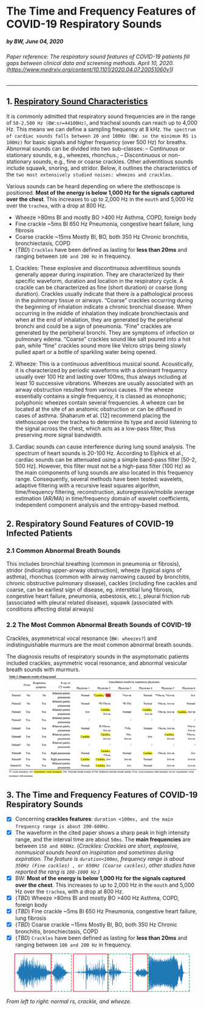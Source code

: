 # The Time and Frequency Features of COVID-19 Respiratory Sounds
##### by BW, June 04, 2020
###### Paper reference: The respiratory sound features of COVID-19 patients fill gaps between clinical data and screening methods. April 10, 2020. (https://www.medrxiv.org/content/10.1101/2020.04.07.20051060v1)
---
## 1. [Respiratory Sound Characteristics](https://www.ncbi.nlm.nih.gov/pmc/articles/PMC6101681/)
It is commonly admitted that respiratory sound frequencies are in the range of `50-2,500 Hz (BW:sr=44100Hz)`, and tracheal sounds can reach up to 4,000 Hz. This means we can define a sampling frequency at 8 kHz. `The spectrum of cardiac sounds falls between 20 and 100Hz (BW: so the minimum RS is 100Hz)` for basic signals and higher frequency (over 500 Hz) for breaths. Abnormal sounds can be divided into two sub-classes: – Continuous or stationary sounds, e.g., wheezes, rhonchus.; – Discontinuous or non-stationary sounds, e.g., fine or coarse crackles. Other adventitious sounds include squawk, snoring, and stridor. Below, it outlines the characteristics of the `two most extensively studied noises: wheezes and crackles`.

Various sounds can be heard depending on where the stethoscope is positioned. **Most of the energy is below 1,000 Hz for the signals captured over the chest**. This increases to up to 2,000 Hz in the `mouth` and 5,000 Hz over the `trachea`, with a drop at 800 Hz.

+ Wheeze	>80ms	BI and mostly BO	>400 Hz	Asthma, COPD, foreign body
+ Fine crackle	~5ms	BI	650 Hz	Pneumonia, congestive heart failure, lung fibrosis
+ Coarse crackle	~15ms	Mostly BI, BO, both	350 Hz	Chronic bronchitis, bronchiectasis, COPD
+ (*TBD*) `Crackles` have been defined as lasting for **less than 20ms** and ranging between `100 and 200 Hz` in frequency.

1. Crackles: These explosive and discontinuous adventitious sounds generally appear during inspiration. They are characterized by their specific waveform, duration and location in the respiratory cycle. A crackle can be characterized as fine (short duration) or coarse (long duration). Crackles usually indicate that there is a pathological process in the pulmonary tissue or airways. “Coarse” crackles occurring during the beginning of inhalation indicate a chronic bronchial disease. When occurring in the middle of inhalation they indicate bronchiectasis and when at the end of inhalation, they are generated by the peripheral bronchi and could be a sign of pneumonia. “Fine” crackles are generated by the peripheral bronchi. They are symptoms of infection or pulmonary edema. “Coarse” crackles sound like salt poured into a hot pan, while “fine” crackles sound more like Velcro strips being slowly pulled apart or a bottle of sparkling water being opened.

2. Wheeze: This is a continuous adventitious musical sound. Acoustically, it is characterized by periodic waveforms with a dominant frequency usually over 100 Hz and lasting over 100ms, thus always including at least 10 successive vibrations. Wheezes are usually associated with an airway obstruction resulted from various causes. If the wheeze essentially contains a single frequency, it is classed as monophonic; polyphonic wheezes contain several frequencies. A wheeze can be located at the site of an anatomic obstruction or can be diffused in cases of asthma. Shaharum et al. [12] recommend placing the stethoscope over the trachea to determine its type and avoid listening to the signal across the chest, which acts as a low-pass filter, thus preserving more signal bandwidth.

3. Cardiac sounds can cause interference during lung sound analysis. The spectrum of heart sounds is 20-100 Hz. According to Elphick et al., cardiac sounds can be attenuated using a simple band-pass filter [50-2, 500 Hz]. However, this filter must not be a high-pass filter (100 Hz) as the main components of lung sounds are also located in this frequency range. Consequently, several methods have been tested: wavelets, adaptive filtering with a recursive least squares algorithm, time/frequency filtering, reconstruction, autoregressive/mobile average estimation (AR/MA) in time/frequency domain of wavelet coefficients, independent component analysis and the entropy-based method.


## 2. Respiratory Sound Features of COVID-19 Infected Patients
### 2.1 Common Abnormal Breath Sounds
This includes bronchial breathing (common in pneumonia or fibrosis), stridor (indicating upper-airway obstruction), wheeze (typical signs of asthma), rhonchus (common with airway narrowing caused by bronchitis, chronic obstructive pulmonary disease), cackles (including fine cackles and coarse, can be earliest sign of disease, eg. interstitial lung fibrosis, congestive heart failure, pneumonia, asbestosis, etc.), pleural friction rub (associated with pleural related disease), squawk (associated with conditions affecting distal airways)

### 2.2 The Most Common Abnormal Breath Sounds of COVID-19
Crackles, asymmetrical vocal resonance (`BW: wheezes?`) and indistinguishable murmurs are the most common abnormal breath sounds.

The diagnosis results of respiratory sounds in the asymptomatic patients included crackles, asymmetric vocal resonance, and abnormal vesicular breath sounds with murmurs.
![Physicians_on_Diagnosis_of_Lung_Sound](./img/fig_Diagnosis_of_Lung_Sound.png)

## 3. The Time and Frequency Features of COVID-19 Respiratory Sounds

+ [x] Concerning **crackles features**: `duration <100ms, and the main frequency range is about 200-600Hz`.
+ [x] The waveform in the cited paper shows a sharp peak in high intensity range, and the interval time are about `50ms`. The **main frequencies** are between `150 and 600Hz`. (*Crackles: Crackles are short, explosive, nonmusical sounds heard on inspiration and sometimes during expiration. The feature is `duration<100ms`, frequency range is about `350Hz (Fine cackles) , or 650Hz (Coarse cackles)`, other studies have reported the rang is `100-1000 Hz`.)*
+ [x] BW: **Most of the energy is below 1,000 Hz for the signals captured over the chest**. This increases to up to 2,000 Hz in the `mouth` and 5,000 Hz over the `trachea`, with a drop at 800 Hz.
+ [x] (*TBD*) Wheeze	>80ms	BI and mostly BO	>400 Hz	Asthma, COPD, foreign body
+ [x] (*TBD*) Fine crackle	~5ms	BI	650 Hz	Pneumonia, congestive heart failure, lung fibrosis
+ [x] (*TBD*) Coarse crackle	~15ms	Mostly BI, BO, both	350 Hz	Chronic bronchitis, bronchiectasis, COPD
+ [x] (*TBD*) `Crackles` have been defined as lasting for **less than 20ms** and ranging between `100 and 200 Hz` in frequency.
<div align="center">
  <img src="img/normal_boxed.png" alt="train" width="30%">
  <img src="img/crackles_boxed.png" alt="train" width="30%">
  <img src="img/wheezes_boxed.png" alt="train" width="30%">
</div>

_From left to right: normal rs, crackle, and wheeze._
